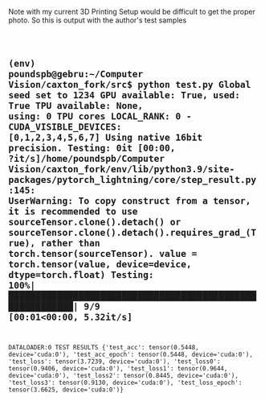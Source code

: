 Note with my current 3D Printing Setup would be difficult to get the proper photo. So this is output with the author's test samples

<code>

(env) poundspb@gebru:~/Computer Vision/caxton_fork/src$ python test.py
Global seed set to 1234
GPU available: True, used: True
TPU available: None, using: 0 TPU cores
LOCAL_RANK: 0 - CUDA_VISIBLE_DEVICES: [0,1,2,3,4,5,6,7]
Using native 16bit precision.
Testing: 0it [00:00, ?it/s]/home/poundspb/Computer Vision/caxton_fork/env/lib/python3.9/site-packages/pytorch_lightning/core/step_result.py:145: UserWarning: To copy construct from a tensor, it is recommended to use sourceTensor.clone().detach() or sourceTensor.clone().detach().requires_grad_(True), rather than torch.tensor(sourceTensor).
  value = torch.tensor(value, device=device, dtype=torch.float)
Testing: 100%|██████████████████████████████████████████████████████████| 9/9 [00:01<00:00,  5.32it/s]
--------------------------------------------------------------------------------
DATALOADER:0 TEST RESULTS
{'test_acc': tensor(0.5448, device='cuda:0'),
 'test_acc_epoch': tensor(0.5448, device='cuda:0'),
 'test_loss': tensor(3.7239, device='cuda:0'),
 'test_loss0': tensor(0.9406, device='cuda:0'),
 'test_loss1': tensor(0.9644, device='cuda:0'),
 'test_loss2': tensor(0.8445, device='cuda:0'),
 'test_loss3': tensor(0.9130, device='cuda:0'),
 'test_loss_epoch': tensor(3.6625, device='cuda:0')}
</code>